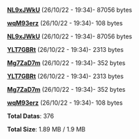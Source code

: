 [**NL9xJWkU**](/data/NL9xJWkU.txt) (26/10/22 - 19:34)- 87056 bytes

[**wqM93erz**](/data/wqM93erz.txt) (26/10/22 - 19:34)- 108 bytes

[**NL9xJWkU**](/data/NL9xJWkU.txt) (26/10/22 - 19:34)- 87056 bytes

[**YLT7GBRt**](/data/YLT7GBRt.txt) (26/10/22 - 19:34)- 2313 bytes

[**Mg7ZaD7m**](/data/Mg7ZaD7m.txt) (26/10/22 - 19:34)- 352 bytes

[**YLT7GBRt**](/data/YLT7GBRt.txt) (26/10/22 - 19:34)- 2313 bytes

[**Mg7ZaD7m**](/data/Mg7ZaD7m.txt) (26/10/22 - 19:34)- 352 bytes

[**wqM93erz**](/data/wqM93erz.txt) (26/10/22 - 19:34)- 108 bytes

**Total Datas**: 376

**Total Size**: 1.89 MB / 1.9 MB